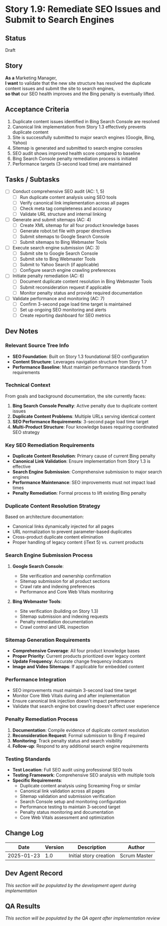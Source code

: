 # Story 1.9: Remediate SEO Issues and Submit to Search Engines

## Status
Draft

## Story
**As a** Marketing Manager,  
**I want** to validate that the new site structure has resolved the duplicate content issues and submit the site to search engines,  
**so that** our SEO health improves and the Bing penalty is eventually lifted.

## Acceptance Criteria
1. Duplicate content issues identified in Bing Search Console are resolved
2. Canonical link implementation from Story 1.3 effectively prevents duplicate content
3. Site is successfully submitted to major search engines (Google, Bing, Yahoo)
4. Sitemap is generated and submitted to search engine consoles
5. SEO audit shows improved health score compared to baseline
6. Bing Search Console penalty remediation process is initiated
7. Performance targets (3-second load time) are maintained

## Tasks / Subtasks
- [ ] Conduct comprehensive SEO audit (AC: 1, 5)
  - [ ] Run duplicate content analysis using SEO tools
  - [ ] Verify canonical link implementation across all pages
  - [ ] Check meta tag completeness and accuracy
  - [ ] Validate URL structure and internal linking
- [ ] Generate and submit sitemaps (AC: 4)
  - [ ] Create XML sitemap for all four product knowledge bases
  - [ ] Generate robot.txt file with proper directives
  - [ ] Submit sitemaps to Google Search Console
  - [ ] Submit sitemaps to Bing Webmaster Tools
- [ ] Execute search engine submission (AC: 3)
  - [ ] Submit site to Google Search Console
  - [ ] Submit site to Bing Webmaster Tools  
  - [ ] Submit to Yahoo Search (if applicable)
  - [ ] Configure search engine crawling preferences
- [ ] Initiate penalty remediation (AC: 6)
  - [ ] Document duplicate content resolution in Bing Webmaster Tools
  - [ ] Submit reconsideration request if applicable
  - [ ] Monitor penalty status and provide required documentation
- [ ] Validate performance and monitoring (AC: 7)
  - [ ] Confirm 3-second page load time target is maintained
  - [ ] Set up ongoing SEO monitoring and alerts  
  - [ ] Create reporting dashboard for SEO metrics

## Dev Notes

### Relevant Source Tree Info
- **SEO Foundation**: Built on Story 1.3 foundational SEO configuration
- **Content Structure**: Leverages navigation structure from Story 1.7
- **Performance Baseline**: Must maintain performance standards from requirements

### Technical Context
From goals and background documentation, the site currently faces:

1. **Bing Search Console Penalty**: Active penalty due to duplicate content issues
2. **Duplicate Content Problems**: Multiple URLs serving identical content
3. **SEO Performance Requirements**: 3-second page load time target
4. **Multi-Product Structure**: Four knowledge bases requiring coordinated SEO strategy

### Key SEO Remediation Requirements
- **Duplicate Content Resolution**: Primary cause of current Bing penalty
- **Canonical Link Validation**: Ensure implementation from Story 1.3 is effective
- **Search Engine Submission**: Comprehensive submission to major search engines
- **Performance Maintenance**: SEO improvements must not impact load times
- **Penalty Remediation**: Formal process to lift existing Bing penalty

### Duplicate Content Resolution Strategy
Based on architecture documentation:
- Canonical links dynamically injected for all pages
- URL normalization to prevent parameter-based duplicates  
- Cross-product duplicate content elimination
- Proper handling of legacy content (iText 5) vs. current products

### Search Engine Submission Process
1. **Google Search Console**:
   - Site verification and ownership confirmation
   - Sitemap submission for all product sections
   - Crawl rate and indexing preferences
   - Performance and Core Web Vitals monitoring

2. **Bing Webmaster Tools**:
   - Site verification (building on Story 1.3)
   - Sitemap submission and indexing requests
   - Penalty remediation documentation
   - Crawl control and URL inspection

### Sitemap Generation Requirements
- **Comprehensive Coverage**: All four product knowledge bases
- **Proper Priority**: Current products prioritized over legacy content
- **Update Frequency**: Accurate change frequency indicators
- **Image and Video Sitemaps**: If applicable for embedded content

### Performance Integration
- SEO improvements must maintain 3-second load time target
- Monitor Core Web Vitals during and after implementation
- Ensure canonical link injection doesn't impact performance
- Validate that search engine bot crawling doesn't affect user experience

### Penalty Remediation Process
1. **Documentation**: Compile evidence of duplicate content resolution
2. **Reconsideration Request**: Formal submission to Bing if required
3. **Monitoring**: Track penalty status and search visibility
4. **Follow-up**: Respond to any additional search engine requirements

### Testing Standards
- **Test Location**: Full SEO audit using professional SEO tools
- **Testing Framework**: Comprehensive SEO analysis with multiple tools
- **Specific Requirements**:
  - Duplicate content analysis using Screaming Frog or similar
  - Canonical link validation across all pages
  - Sitemap validation and submission verification
  - Search Console setup and monitoring configuration
  - Performance testing to maintain 3-second target
  - Penalty status monitoring and documentation
  - Core Web Vitals assessment and optimization

## Change Log
| Date | Version | Description | Author |
|------|---------|-------------|---------|
| 2025-01-23 | 1.0 | Initial story creation | Scrum Master |

## Dev Agent Record
*This section will be populated by the development agent during implementation*

## QA Results  
*This section will be populated by the QA agent after implementation review*